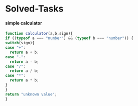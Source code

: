 # Solved-Tasks
####  simple calculator
`````javascript
function calculator(a,b,sign){
if ((typeof a === "number") && (typeof b === "number")) {
switch(sign){
case "+": 
  return a + b;
case "-":
  return a - b;
case "/":
  return a / b;
case "*":
  return a * b;
}
}
return "unknown value";
}
`````
